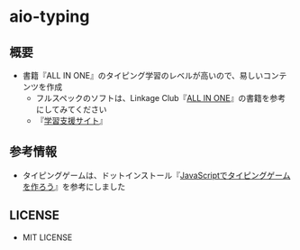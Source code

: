 # aio-typing

## 概要
- 書籍『ALL IN ONE』のタイピング学習のレベルが高いので、易しいコンテンツを作成
  * フルスペックのソフトは、Linkage Club『[ALL IN ONE](https://linkage-club.net/books#all)』の書籍を参考にしてみてください
   + 『[学習支援サイト](https://www.aio-english.net/)』

## 参考情報
- タイピングゲームは、ドットインストール『[JavaScriptでタイピングゲームを作ろう](https://dotinstall.com/lessons/typing_js_v4)』を参考にしました

## LICENSE
- MIT LICENSE

